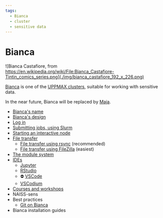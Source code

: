 ```yaml
---
tags:
  - Bianca
  - cluster
  - sensitive data
---
```


# Bianca

![Bianca Castafiore, from https://en.wikipedia.org/wiki/File:Bianca_Castafiore-Tintin_comics_series.png](./img/bianca_castafiore_192_x_226.png)

[Bianca](bianca.md) is one of the [UPPMAX clusters](uppmax_cluster.md),
suitable for working with sensitive data.

In the near future, Bianca will be replaced by [Maja](maja.md).

- [Bianca's name](biancas_name.md)
- [Bianca's design](biancas_design.md)
- [Log in](../getting_started/login_bianca.md)
- [Submitting jobs, using Slurm](slurm.md)
- [Starting an interactive node](start_interactive_node_on_bianca.md)
- [File transfer](transfer_bianca.md)
    - [File transfer using rsync](../software/bianca_file_transfer_using_rsync.md) (recommended)
    - [File transfer using FileZilla](../software/bianca_file_transfer_using_filezilla.md) (easiest)
- [The module system](bianca_modules.md)
- [IDEs](../software/ides_on_bianca.md)
    - [Jupyter](../software/jupyter_on_bianca.md)
    - [RStudio](../software/rstudio_on_bianca.md)
    - :no_entry: [VSCode](../software/vscode_on_bianca.md)
    - [VSCodium](../software/vscodium_on_bianca.md)
- [Courses and workshops](../courses_workshops/courses_workshops.md)
- NAISS-sens
- Best practices
    - [Git on Bianca](../software/git_on_bianca.md)
- Bianca installation guides

